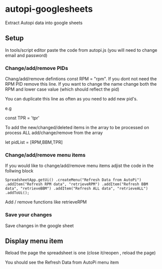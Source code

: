 # autopi-googlesheets
Extract Autopi data into google sheets

## Setup

In tools/script editor paste the code from autopi.js (you will need to change email and password)

### Change/add/remove PIDs

Chang/add/remove defintions const RPM = "rpm". If you dont not need the RPM PID remove this line. If you want to change the name change both the RPM and lower case value (which should reflect the pid)

You can duplicate this line as often as you need to add new pid's.

e.g 

const TPR = 'tpr'

To add the new/changed/deleted items in the array to be processed on process ALL add/change/remove from the array

let pidList = [RPM,BBM,TPR]


###  Change/add/remove menu items

If you would like to change/add/remove menu items adjist the code in the follwing block

``SpreadsheetApp.getUi()
  .createMenu("Refresh Data from AutoPi")
  .addItem("Refresh RPM data", "retrieveRPM")
  .addItem("Refresh BBM data", "retrieveBBM")
  .addItem("Refresh ALL data", "retrieveALL")
  .addToUi();``
  
 Add / remove functions like retrieveRPM 
 
 ### Save your changes
 Save changes in the google sheet
 
 ## Display menu item

Reload the page the spreadsheet is one (close it/reopen , reload the page)

You should see the Refresh Data from AutoPi menu item
